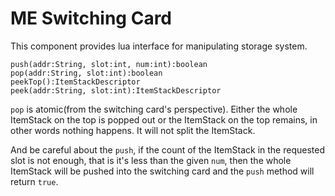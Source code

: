 # ME Switching Card
This component provides lua interface for manipulating storage system.

`push(addr:String, slot:int, num:int):boolean`  
`pop(addr:String, slot:int):boolean`  
`peekTop():ItemStackDescriptor`  
`peek(addr:String, slot:int):ItemStackDescriptor`

`pop` is atomic(from the switching card's perspective).
Either the whole ItemStack on the top is popped out or the ItemStack
on the top remains, in other words nothing happens. It will not
split the ItemStack.

And be careful about the `push`, if the count of the ItemStack in the requested
slot is not enough, that is it's less than the given `num`, then the whole ItemStack
will be pushed into the switching card and the `push` method will return `true`.

